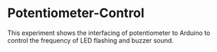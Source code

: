 # Potentiometer-Control
This experiment shows the interfacing of potentiometer to Arduino to control the frequency of LED flashing and buzzer sound.  

